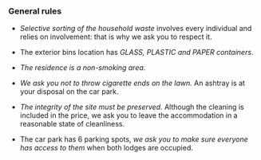 ### General rules  

- _Selective sorting of the household waste_ involves every individual and relies on involvement: that is why we ask you to respect it.

- The exterior bins location has _GLASS, PLASTIC and PAPER containers_.

- _The residence is a non-smoking area_.

- _We ask you not to throw cigarette ends on the lawn._ An ashtray is at your disposal on the car park.

- _The integrity of the site must be preserved._
Although the cleaning is included in the price, we ask you to leave the accommodation in a reasonable state of cleanliness.

- The car park has 6 parking spots, _we ask you to make sure everyone has access to them_ when both lodges are occupied.